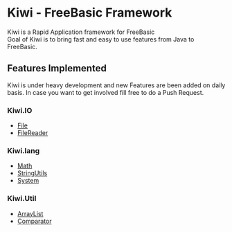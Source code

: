 # Kiwi - FreeBasic Framework
Kiwi is a Rapid Application framework for FreeBasic <br>
Goal of Kiwi is to bring fast and easy to use features from Java to FreeBasic.


## Features Implemented
Kiwi is under heavy development and new Features are been added on daily basis. In case you want to get involved fill free to do a Push Request.

### Kiwi.IO
* [File](https://github.com/nsiatras/kiwi/wiki/IO#file)
* [FileReader](https://github.com/nsiatras/kiwi/wiki/IO#filereader)

### Kiwi.lang
* [Math](https://github.com/nsiatras/kiwi/wiki/Math)
* [StringUtils](https://github.com/nsiatras/kiwi/wiki/StringUtils)
* [System](https://github.com/nsiatras/kiwi/wiki/System)

### Kiwi.Util
* [ArrayList](https://github.com/nsiatras/kiwi/wiki/Collections#arraylist)
* [Comparator](https://github.com/nsiatras/kiwi/wiki/Collections#how-to-sort-an-array-using-a-comparator)
